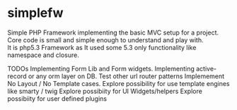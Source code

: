 simplefw
========

Simple PHP Framework implementing the basic MVC setup for a project. Core code is small and simple enough to understand and play with.  
It is php5.3 Framework as It used some 5.3 only functionality like namespace and closure.

TODOs
Implementing Form Lib and Form widgets.
Implementing active-record or any orm layer on DB.
Test other url router patterns
Implemement No Layout / No Template cases.
Explore possibility for use template engines like smarty / twig
Explore possibiity for UI Widgets/helpers
Explore possibiity for user defined plugins

